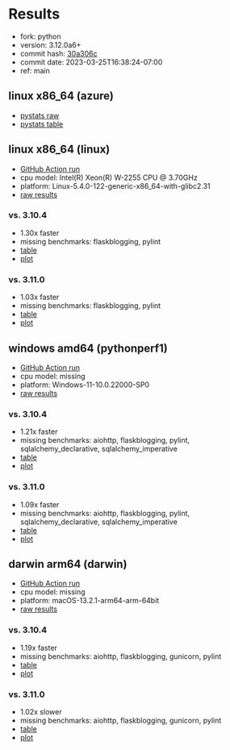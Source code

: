 # Results

- fork: python
- version: 3.12.0a6+
- commit hash: [30a306c](https://github.com/python/cpython/commit/30a306c)
- commit date: 2023-03-25T16:38:24-07:00
- ref: main

## linux x86_64 (azure)

- [pystats raw](bm-20230325-azure-x86_64-python-main-3.12.0a6%2B-30a306c-pystats.json)
- [pystats table](bm-20230325-azure-x86_64-python-main-3.12.0a6%2B-30a306c-pystats.md)

## linux x86_64 (linux)

- [GitHub Action run](https://github.com/faster-cpython/benchmarking/actions/runs/4521917987)
- cpu model: Intel(R) Xeon(R) W-2255 CPU @ 3.70GHz
- platform: Linux-5.4.0-122-generic-x86_64-with-glibc2.31
- [raw results](bm-20230325-linux-x86_64-python-main-3.12.0a6%2B-30a306c.json)

### vs. 3.10.4

- 1.30x faster
- missing benchmarks: flaskblogging, pylint
- [table](bm-20230325-linux-x86_64-python-main-3.12.0a6%2B-30a306c-vs-3.10.4.md)
- [plot](bm-20230325-linux-x86_64-python-main-3.12.0a6%2B-30a306c-vs-3.10.4.png)

### vs. 3.11.0

- 1.03x faster
- missing benchmarks: flaskblogging, pylint
- [table](bm-20230325-linux-x86_64-python-main-3.12.0a6%2B-30a306c-vs-3.11.0.md)
- [plot](bm-20230325-linux-x86_64-python-main-3.12.0a6%2B-30a306c-vs-3.11.0.png)

## windows amd64 (pythonperf1)

- [GitHub Action run](https://github.com/faster-cpython/benchmarking/actions/runs/4521917987)
- cpu model: missing
- platform: Windows-11-10.0.22000-SP0
- [raw results](bm-20230325-pythonperf1-amd64-python-main-3.12.0a6%2B-30a306c.json)

### vs. 3.10.4

- 1.21x faster
- missing benchmarks: aiohttp, flaskblogging, pylint, sqlalchemy_declarative, sqlalchemy_imperative
- [table](bm-20230325-pythonperf1-amd64-python-main-3.12.0a6%2B-30a306c-vs-3.10.4.md)
- [plot](bm-20230325-pythonperf1-amd64-python-main-3.12.0a6%2B-30a306c-vs-3.10.4.png)

### vs. 3.11.0

- 1.09x faster
- missing benchmarks: aiohttp, flaskblogging, pylint, sqlalchemy_declarative, sqlalchemy_imperative
- [table](bm-20230325-pythonperf1-amd64-python-main-3.12.0a6%2B-30a306c-vs-3.11.0.md)
- [plot](bm-20230325-pythonperf1-amd64-python-main-3.12.0a6%2B-30a306c-vs-3.11.0.png)

## darwin arm64 (darwin)

- [GitHub Action run](https://github.com/faster-cpython/benchmarking/actions/runs/4521917987)
- cpu model: missing
- platform: macOS-13.2.1-arm64-arm-64bit
- [raw results](bm-20230325-darwin-arm64-python-main-3.12.0a6%2B-30a306c.json)

### vs. 3.10.4

- 1.19x faster
- missing benchmarks: aiohttp, flaskblogging, gunicorn, pylint
- [table](bm-20230325-darwin-arm64-python-main-3.12.0a6%2B-30a306c-vs-3.10.4.md)
- [plot](bm-20230325-darwin-arm64-python-main-3.12.0a6%2B-30a306c-vs-3.10.4.png)

### vs. 3.11.0

- 1.02x slower
- missing benchmarks: aiohttp, flaskblogging, gunicorn, pylint
- [table](bm-20230325-darwin-arm64-python-main-3.12.0a6%2B-30a306c-vs-3.11.0.md)
- [plot](bm-20230325-darwin-arm64-python-main-3.12.0a6%2B-30a306c-vs-3.11.0.png)

